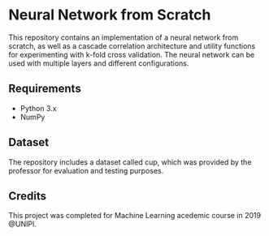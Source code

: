 # Neural Network from Scratch

This repository contains an implementation of a neural network from scratch, as well as a cascade correlation architecture and utility functions for experimenting with k-fold cross validation. The neural network can be used with multiple layers and different configurations.

## Requirements

* Python 3.x
* NumPy

## Dataset

The repository includes a dataset called cup, which was provided by the professor for evaluation and testing purposes.

## Credits

This project was completed for Machine Learning acedemic course in 2019 @UNIPI.

